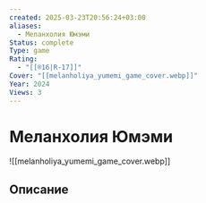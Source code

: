```yaml
---
created: 2025-03-23T20:56:24+03:00
aliases:
  - Меланхолия Юмэми
Status: complete
Type: game
Rating:
  - "[[®️16|R-17]]"
Cover: "[[melanholiya_yumemi_game_cover.webp]]"
Year: 2024
Views: 3
---
```


# Меланхолия Юмэми


![[melanholiya_yumemi_game_cover.webp]]


## Описание


